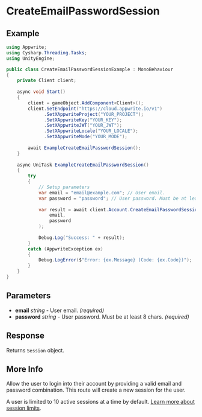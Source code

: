 # CreateEmailPasswordSession

## Example

```csharp
using Appwrite;
using Cysharp.Threading.Tasks;
using UnityEngine;

public class CreateEmailPasswordSessionExample : MonoBehaviour
{
    private Client client;
    
    async void Start()
    {
        client = gameObject.AddComponent<Client>();
        client.SetEndpoint("https://cloud.appwrite.io/v1")
              .SetXAppwriteProject("YOUR_PROJECT");
              .SetXAppwriteKey("YOUR_KEY");
              .SetXAppwriteJWT("YOUR_JWT");
              .SetXAppwriteLocale("YOUR_LOCALE");
              .SetXAppwriteMode("YOUR_MODE");
        
        await ExampleCreateEmailPasswordSession();
    }
    
    async UniTask ExampleCreateEmailPasswordSession()
    {
        try
        {
            // Setup parameters
            var email = "email@example.com"; // User email.
            var password = "password"; // User password. Must be at least 8 chars.
            
            var result = await client.Account.CreateEmailPasswordSessionAsync(
                email,
                password
            );
            
            Debug.Log("Success: " + result);
        }
        catch (AppwriteException ex)
        {
            Debug.LogError($"Error: {ex.Message} (Code: {ex.Code})");
        }
    }
}
```

## Parameters

- **email** *string* - User email. *(required)*
- **password** *string* - User password. Must be at least 8 chars. *(required)*

## Response

Returns `Session` object.
## More Info

Allow the user to login into their account by providing a valid email and password combination. This route will create a new session for the user.

A user is limited to 10 active sessions at a time by default. [Learn more about session limits](https://appwrite.io/docs/authentication-security#limits).
